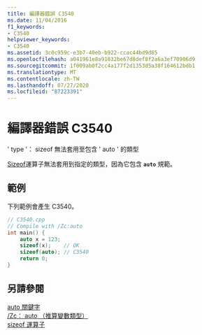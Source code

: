 ```yaml
---
title: 編譯器錯誤 C3540
ms.date: 11/04/2016
f1_keywords:
- C3540
helpviewer_keywords:
- C3540
ms.assetid: 3c0c959c-e3b7-40eb-b922-ccac44bd9d85
ms.openlocfilehash: a041961e8a91832be67d8def8f2a6a3ef70906d9
ms.sourcegitcommit: 1f009ab0f2cc4a177f2d1353d5a38f164612bdb1
ms.translationtype: MT
ms.contentlocale: zh-TW
ms.lasthandoff: 07/27/2020
ms.locfileid: "87223391"
---
```

# <a name="compiler-error-c3540"></a>編譯器錯誤 C3540

' type '： sizeof 無法套用至包含 ' auto ' 的類型

[Sizeof](../../cpp/sizeof-operator.md)運算子無法套用到指定的類型，因為它包含 **`auto`** 規範。

## <a name="example"></a>範例

下列範例會產生 C3540。

```cpp
// C3540.cpp
// Compile with /Zc:auto
int main() {
    auto x = 123;
    sizeof(x);    // OK
    sizeof(auto); // C3540
    return 0;
}
```

## <a name="see-also"></a>另請參閱

[auto 關鍵字](../../cpp/auto-keyword.md)<br/>
[/Zc： auto （推算變數類型）](../../build/reference/zc-auto-deduce-variable-type.md)<br/>
[sizeof 運算子](../../cpp/sizeof-operator.md)
